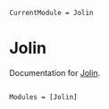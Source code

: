 ```@meta
CurrentModule = Jolin
```

# Jolin

Documentation for [Jolin](https://github.com/jolin-io/Jolin).

```@index
```

```@autodocs
Modules = [Jolin]
```
